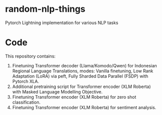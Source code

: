 # random-nlp-things
Pytorch Lightning implementation for various NLP tasks
# Code
This repository contains:
1. Finetuning Transformer decoder (Llama/Komodo/Qwen) for Indonesian Regional Language Translations, modes: Vanilla finetuning, Low Rank Adaptation (LoRA) via peft, Fully Sharded Data Parallel (FSDP) with Pytorch XLA.
2. Additional pretraining script for Transformer encoder (XLM Roberta) with Masked Language Modelling Objective.
3. Finetuning Transformer encoder (XLM Roberta) for zero shot classification.
4. Finetuning Transformer encoder (XLM Roberta) for sentiment analysis.
